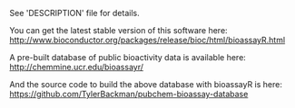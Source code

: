 See 'DESCRIPTION' file for details.

You can get the latest stable version of this software here:
http://www.bioconductor.org/packages/release/bioc/html/bioassayR.html

A pre-built database of public bioactivity data is available here:
http://chemmine.ucr.edu/bioassayr/

And the source code to build the above database with bioassayR is here:
https://github.com/TylerBackman/pubchem-bioassay-database
